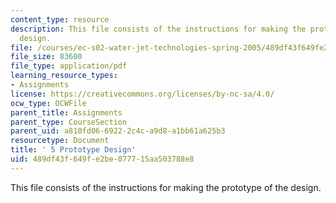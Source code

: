 ```yaml
---
content_type: resource
description: This file consists of the instructions for making the prototype of the
  design.
file: /courses/ec-s02-water-jet-technologies-spring-2005/489df43f649fe2be077715aa503788e8_MITEC_S02S05_5_proto_desgn.pdf
file_size: 83600
file_type: application/pdf
learning_resource_types:
- Assignments
license: https://creativecommons.org/licenses/by-nc-sa/4.0/
ocw_type: OCWFile
parent_title: Assignments
parent_type: CourseSection
parent_uid: a810fd06-6922-2c4c-a9d8-a1bb61a625b3
resourcetype: Document
title: ' 5 Prototype Design'
uid: 489df43f-649f-e2be-0777-15aa503788e8
---
```

This file consists of the instructions for making the prototype of the design.
